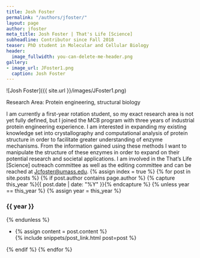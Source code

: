 ```yaml
---
title: Josh Foster
permalink: "/authors/jfoster/"
layout: page
author: jfoster
meta_title: Josh Foster | That's Life [Science]
subheadline: Contributor since Fall 2018
teaser: PhD student in Molecular and Cellular Biology
header:
  image_fullwidth: you-can-delete-me-header.png
gallery:
- image_url: JFoster1.png
  caption: Josh Foster
---
```


![Josh Foster]({{ site.url }}/images/JFoster1.png)


Research Area: Protein engineering, structural biology

I am currently a first-year rotation student, so my exact research area is not yet fully defined, but I joined the MCB program with three years of industrial protein engineering experience. I am interested in expanding my existing knowledge set into crystallography and computational analysis of protein structure in order to facilitate greater understanding of enzyme mechanisms. From the information gained using these methods I want to manipulate the structure of these enzymes in order to expand on their potential research and societal applications. I am involved in the That’s Life [Science] outreach committee as well as the editing committee and can be reached at Jcfoster@umass.edu. 
{% assign index = true %}
{% for post in site.posts %}
{% if post.author contains page.author %}
{% capture this_year %}{{ post.date | date: "%Y" }}{% endcapture %}
{% unless year == this_year %}
{% assign year = this_year %}
<h3>{{ year }}</h3>
{% endunless %}
<ul style="list-style-type:disc">
 <li> 
 {% assign content = post.content %} 
 <article>
 {% include snippets/post_link.html post=post %}
 </article>
 </li>
</ul>
{% endif %}
{% endfor %}
